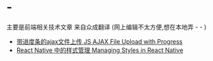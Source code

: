 # -
主要是前端相关技术文章 来自众成翻译 (网上编辑不太方便,想在本地弄 - - )

* [带进度条的ajax文件上传 JS AJAX File Upload with Progress](https://github.com/ss707494/-translate-/blob/master/zcfy/JS%20AJAX%20File%20Upload%20with%20Progress.md)
* [React Native 中的样式管理 Managing Styles in React Native](https://github.com/ss707494/-translate-/blob/master/zcfy/Managing%20Styles%20in%20React%20Native.md)

